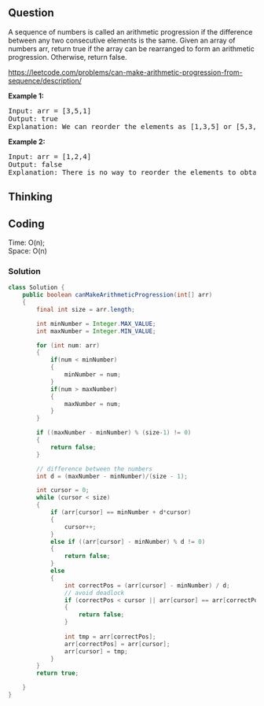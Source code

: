 ## Question
A sequence of numbers is called an arithmetic progression if the difference between any two consecutive elements is the same.
Given an array of numbers arr, return true if the array can be rearranged to form an arithmetic progression. Otherwise, return false.

https://leetcode.com/problems/can-make-arithmetic-progression-from-sequence/description/

**Example 1:**
<pre>
Input: arr = [3,5,1]
Output: true
Explanation: We can reorder the elements as [1,3,5] or [5,3,1] with differences 2 and -2 respectively, between each consecutive elements.
</pre>

**Example 2:**
<pre>
Input: arr = [1,2,4]
Output: false
Explanation: There is no way to reorder the elements to obtain an arithmetic progression.
</pre>

## Thinking


## Coding
Time: O(n); </br>
Space: O(n)

### Solution
```java
class Solution {
    public boolean canMakeArithmeticProgression(int[] arr)
    {
        final int size = arr.length;

        int minNumber = Integer.MAX_VALUE;
        int maxNumber = Integer.MIN_VALUE;

        for (int num: arr)
        {
            if(num < minNumber)
            {
                minNumber = num;
            }
            if(num > maxNumber)
            {
                maxNumber = num;
            }
        }

        if ((maxNumber - minNumber) % (size-1) != 0)
        {
            return false;
        }

        // difference between the numbers
        int d = (maxNumber - minNumber)/(size - 1);

        int cursor = 0;
        while (cursor < size)
        {
            if (arr[cursor] == minNumber + d*cursor)
            {
                cursor++;
            }
            else if ((arr[cursor] - minNumber) % d != 0)
            {
                return false;
            }
            else
            {
                int correctPos = (arr[cursor] - minNumber) / d;
                // avoid deadlock
                if (correctPos < cursor || arr[cursor] == arr[correctPos])
                {
                    return false;
                }
                
                int tmp = arr[correctPos];
                arr[correctPos] = arr[cursor];
                arr[cursor] = tmp;
            }
        }
        return true;

    }
}
```


